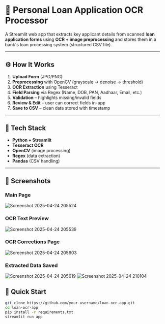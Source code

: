 

# 📄 Personal Loan Application OCR Processor

A Streamlit web app that extracts key applicant details from scanned **loan application forms** using **OCR + image preprocessing** and stores them in a bank's loan processing system (structured CSV file).

---

## ⚙️ How It Works

1. **Upload Form** (JPG/PNG)  
2. **Preprocessing** with OpenCV (grayscale → denoise → threshold)  
3. **OCR Extraction** using Tesseract  
4. **Field Parsing** via Regex (Name, DOB, PAN, Aadhaar, Email, etc.)  
5. **Validation** – highlights missing/invalid fields  
6. **Review & Edit** – user can correct fields in-app  
7. **Save to CSV** – clean data stored with timestamp

---

## 🔧 Tech Stack

- **Python + Streamlit**
- **Tesseract OCR**
- **OpenCV** (image processing)
- **Regex** (data extraction)
- **Pandas** (CSV handling)

---

## 📸 Screenshots

### Main Page
![Screenshot 2025-04-24 205524](https://github.com/user-attachments/assets/5819c5ab-2083-4089-913c-1d9351e2123b)


### OCR Text Preview
![Screenshot 2025-04-24 205539](https://github.com/user-attachments/assets/1d319c75-42d4-461c-bcc1-a2f8157ac7bd)

### OCR Corrections Page
![Screenshot 2025-04-24 205603](https://github.com/user-attachments/assets/bfa7c2e2-ed7d-4da1-bb7d-df866a75b1fc)

### Extracted Data Saved
![Screenshot 2025-04-24 205619](https://github.com/user-attachments/assets/4840befe-0e0e-4d48-b77a-fc93b8236109)
![Screenshot 2025-04-24 210104](https://github.com/user-attachments/assets/d9811e3f-cb49-4a9a-b54a-c6ae333605f7)


## 🚀 Quick Start

```bash
git clone https://github.com/your-username/loan-ocr-app.git
cd loan-ocr-app
pip install -r requirements.txt
streamlit run app
